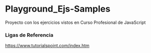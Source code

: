 # Playground_Ejs-Samples
Proyecto con los ejercicios vistos en Curso Profesional de JavaScript

### Ligas de Referencia
https://www.tutorialspoint.com/index.htm
